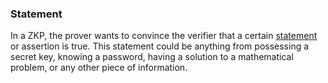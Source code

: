 ### Statement

In a ZKP, the prover wants to convince the verifier that a certain [statement](statement.md) or assertion is true. This statement could be anything from possessing a secret key, knowing a password, having a solution to a mathematical problem, or any other piece of information.